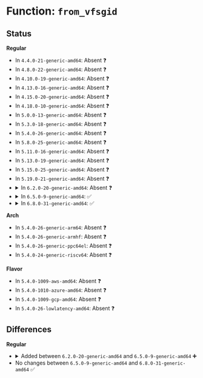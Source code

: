 # Function: <code>from_vfsgid</code>

## Status
<b>Regular</b>
<ul>
<li>
In <code>4.4.0-21-generic-amd64</code>: Absent ❓
</li>
<li>
In <code>4.8.0-22-generic-amd64</code>: Absent ❓
</li>
<li>
In <code>4.10.0-19-generic-amd64</code>: Absent ❓
</li>
<li>
In <code>4.13.0-16-generic-amd64</code>: Absent ❓
</li>
<li>
In <code>4.15.0-20-generic-amd64</code>: Absent ❓
</li>
<li>
In <code>4.18.0-10-generic-amd64</code>: Absent ❓
</li>
<li>
In <code>5.0.0-13-generic-amd64</code>: Absent ❓
</li>
<li>
In <code>5.3.0-18-generic-amd64</code>: Absent ❓
</li>
<li>
In <code>5.4.0-26-generic-amd64</code>: Absent ❓
</li>
<li>
In <code>5.8.0-25-generic-amd64</code>: Absent ❓
</li>
<li>
In <code>5.11.0-16-generic-amd64</code>: Absent ❓
</li>
<li>
In <code>5.13.0-19-generic-amd64</code>: Absent ❓
</li>
<li>
In <code>5.15.0-25-generic-amd64</code>: Absent ❓
</li>
<li>
In <code>5.19.0-21-generic-amd64</code>: Absent ❓
</li>
<li>
<details>
<summary>In <code>6.2.0-20-generic-amd64</code>: Absent ❓</summary>

```json
{
  "name": "from_vfsgid",
  "collision_type": "Static Duplication",
  "inline_type": "Full",
  "funcs": [
    {
      "addr": 18446744071583521463,
      "name": "from_vfsgid",
      "external": false,
      "loc": "include/linux/mnt_idmapping.h:323",
      "file": "fs/open.c",
      "inline": "declared, inlined",
      "caller_inline": [
        "fs/open.c:chown_common"
      ],
      "caller_func": []
    },
    {
      "addr": 18446744071583613120,
      "name": "from_vfsgid",
      "external": false,
      "loc": "include/linux/mnt_idmapping.h:323",
      "file": "fs/namei.c",
      "inline": "declared, inlined",
      "caller_inline": [],
      "caller_func": []
    },
    {
      "addr": 18446744071583702775,
      "name": "from_vfsgid",
      "external": false,
      "loc": "include/linux/mnt_idmapping.h:323",
      "file": "fs/inode.c",
      "inline": "declared, inlined",
      "caller_inline": [
        "fs/inode.c:inode_init_owner"
      ],
      "caller_func": []
    },
    {
      "addr": 18446744071583718324,
      "name": "from_vfsgid",
      "external": false,
      "loc": "include/linux/mnt_idmapping.h:323",
      "file": "fs/attr.c",
      "inline": "declared, inlined",
      "caller_inline": [
        "fs/attr.c:notify_change",
        "fs/attr.c:setattr_copy"
      ],
      "caller_func": []
    },
    {
      "addr": 18446744071584176846,
      "name": "from_vfsgid",
      "external": false,
      "loc": "include/linux/mnt_idmapping.h:323",
      "file": "fs/posix_acl.c",
      "inline": "declared, inlined",
      "caller_inline": [
        "fs/posix_acl.c:vfs_set_acl"
      ],
      "caller_func": []
    },
    {
      "addr": 18446744071584252188,
      "name": "from_vfsgid",
      "external": false,
      "loc": "include/linux/mnt_idmapping.h:323",
      "file": "fs/quota/dquot.c",
      "inline": "declared, inlined",
      "caller_inline": [
        "fs/quota/dquot.c:dquot_transfer"
      ],
      "caller_func": []
    },
    {
      "addr": 18446744071584634365,
      "name": "from_vfsgid",
      "external": false,
      "loc": "include/linux/mnt_idmapping.h:323",
      "file": "fs/ext4/inode.c",
      "inline": "declared, inlined",
      "caller_inline": [
        "fs/ext4/inode.c:ext4_setattr"
      ],
      "caller_func": []
    },
    {
      "addr": 18446744071585138005,
      "name": "from_vfsgid",
      "external": false,
      "loc": "include/linux/mnt_idmapping.h:323",
      "file": "fs/fat/file.c",
      "inline": "declared, inlined",
      "caller_inline": [
        "fs/fat/file.c:fat_setattr"
      ],
      "caller_func": []
    }
  ],
  "symbols": []
}
```
</details>
</li>
<li>
<details>
<summary>In <code>6.5.0-9-generic-amd64</code>: ✅</summary>

```c
kgid_t from_vfsgid(struct mnt_idmap * idmap, struct user_namespace * fs_userns, vfsgid_t vfsgid)
```

```json
{
  "name": "from_vfsgid",
  "collision_type": "Unique Global",
  "inline_type": "No",
  "funcs": [
    {
      "addr": 18446744071584115408,
      "name": "from_vfsgid",
      "external": true,
      "loc": "fs/mnt_idmapping.c:192",
      "file": "fs/mnt_idmapping.c",
      "inline": "seen, unknown",
      "caller_inline": [],
      "caller_func": [
        "fs/open.c:chown_common",
        "fs/namei.c:vfs_rename",
        "fs/namei.c:vfs_link",
        "fs/namei.c:vfs_mkdir",
        "fs/namei.c:vfs_mknod",
        "fs/namei.c:vfs_mkobj",
        "fs/inode.c:inode_init_owner",
        "fs/attr.c:notify_change",
        "fs/attr.c:notify_change",
        "fs/attr.c:setattr_copy",
        "fs/posix_acl.c:vfs_set_acl",
        "fs/quota/dquot.c:dquot_transfer",
        "fs/ext4/inode.c:ext4_setattr",
        "fs/fat/file.c:fat_setattr"
      ]
    }
  ],
  "symbols": [
    {
      "addr": 18446744071584115408,
      "name": "from_vfsgid",
      "section": ".text",
      "bind": "STB_GLOBAL",
      "size": 97
    }
  ]
}
```
</details>
</li>
<li>
<details>
<summary>In <code>6.8.0-31-generic-amd64</code>: ✅</summary>

```c
kgid_t from_vfsgid(struct mnt_idmap * idmap, struct user_namespace * fs_userns, vfsgid_t vfsgid)
```

```json
{
  "name": "from_vfsgid",
  "collision_type": "Unique Global",
  "inline_type": "No",
  "funcs": [
    {
      "addr": 18446744071584331696,
      "name": "from_vfsgid",
      "external": true,
      "loc": "fs/mnt_idmapping.c:163",
      "file": "fs/mnt_idmapping.c",
      "inline": "seen, unknown",
      "caller_inline": [],
      "caller_func": [
        "fs/open.c:chown_common",
        "fs/namei.c:vfs_rename",
        "fs/namei.c:vfs_link",
        "fs/namei.c:vfs_mkdir",
        "fs/namei.c:vfs_mknod",
        "fs/namei.c:vfs_mkobj",
        "fs/inode.c:inode_init_owner",
        "fs/attr.c:notify_change",
        "fs/attr.c:notify_change",
        "fs/attr.c:setattr_copy",
        "fs/posix_acl.c:vfs_set_acl",
        "fs/quota/dquot.c:dquot_transfer",
        "fs/ext4/inode.c:ext4_setattr",
        "fs/fat/file.c:fat_setattr"
      ]
    }
  ],
  "symbols": [
    {
      "addr": 18446744071584331696,
      "name": "from_vfsgid",
      "section": ".text",
      "bind": "STB_GLOBAL",
      "size": 75
    }
  ]
}
```
</details>
</li>
</ul>
<b>Arch</b>
<ul>
<li>
In <code>5.4.0-26-generic-arm64</code>: Absent ❓
</li>
<li>
In <code>5.4.0-26-generic-armhf</code>: Absent ❓
</li>
<li>
In <code>5.4.0-26-generic-ppc64el</code>: Absent ❓
</li>
<li>
In <code>5.4.0-24-generic-riscv64</code>: Absent ❓
</li>
</ul>
<b>Flavor</b>
<ul>
<li>
In <code>5.4.0-1009-aws-amd64</code>: Absent ❓
</li>
<li>
In <code>5.4.0-1010-azure-amd64</code>: Absent ❓
</li>
<li>
In <code>5.4.0-1009-gcp-amd64</code>: Absent ❓
</li>
<li>
In <code>5.4.0-26-lowlatency-amd64</code>: Absent ❓
</li>
</ul>

## Differences
<b>Regular</b>
<ul>
<li>
<details>
<summary>Added between <code>6.2.0-20-generic-amd64</code> and <code>6.5.0-9-generic-amd64</code> ➕</summary>

```c
kgid_t from_vfsgid(struct mnt_idmap * idmap, struct user_namespace * fs_userns, vfsgid_t vfsgid)
```
</details>
</li>
<li>
No changes between <code>6.5.0-9-generic-amd64</code> and <code>6.8.0-31-generic-amd64</code> ✅
</li>
</ul>
